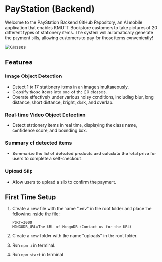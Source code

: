 # PayStation (Backend)

Welcome to the PayStation Backend GitHub Repository, an AI mobile application that enables KMUTT Bookstore customers to take pictures of 20 different types of stationery items. The system will automatically generate the payment bills, allowing customers to pay for those items conveniently!

![Classes](https://github.com/jedipw/paystation_backend/assets/82791342/52a3a305-1ee0-42b8-8a35-e332d5b87153)

## Features

### Image Object Detection
- Detect 1 to 17 stationery items in an image simultaneously.
- Classify those items into one of the 20 classes.
- Operate effectively under various noisy conditions, including blur, long distance, short distance, bright, dark, and overlap.

### Real-time Video Object Detection
- Detect stationery items in real time, displaying the class name, confidence score, and bounding box.

### Summary of detected items
- Summarize the list of detected products and calculate the total price for users to complete a self-checkout.

### Upload Slip
- Allow users to upload a slip to confirm the payment.

## First Time Setup

1) Create a new file with the name ".env" in the root folder and place the following inside the file:
   ```env
   PORT=3000
   MONGODB_URL=The URL of MongoDB (Contact us for the URL)
   ```

2) Create a new folder with the name "uploads" in the root folder.
3) Run `npm i` in terminal.
4) Run `npm start` in terminal
